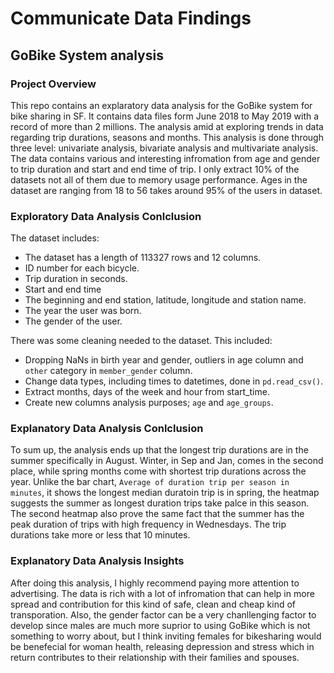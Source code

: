 # Communicate Data Findings

## GoBike System analysis

### Project Overview

This repo contains an explaratory data analysis for the GoBike system for bike sharing in SF. It contains data files form June 2018 to May 2019 with a record of more than 2 millions. The analysis amid at exploring trends in data regarding trip durations, seasons and months. This analysis is done through three level: univariate analysis, bivariate analysis and multivariate analysis. The data contains various and interesting infromation from age and gender to trip duration and start and end time of trip. I only extract 10% of the datasets not all of them due to memory usage performance. Ages in the dataset are ranging from 18 to 56 takes around 95% of the users in dataset.

### Exploratory Data Analysis Conlclusion

The dataset includes:

- The dataset has a length of 113327 rows and 12 columns.
- ID number for each bicycle.
- Trip duration in seconds.
- Start and end time
- The beginning and end station, latitude, longitude and station name.
- The year the user was born.
- The gender of the user.

There was some cleaning needed to the dataset. This included:

- Dropping NaNs in birth year and gender, outliers in age column and `other` category in `member_gender` column.
- Change data types, including times to datetimes, done in `pd.read_csv()`.
- Extract months, days of the week and hour from start_time.
- Create new columns analysis purposes; `age` and `age_groups`.

### Explanatory Data Analysis Conlclusion

To sum up, the analysis ends up that the longest trip durations are in the summer specifically in August. Winter, in Sep and Jan, comes in the second place, while spring months come with shortest trip durations across the year. Unlike the bar chart, `Average of duration trip per season in minutes`, it shows the longest median duratoin trip is in spring, the heatmap suggests the summer as longest duration trips take palce in this season. The second heatmap also prove the same fact that the summer has the peak duration of trips with high frequency in Wednesdays. The trip durations take more or less that 10 minutes.

### Explanatory Data Analysis Insights

After doing this analysis, I highly recommend paying more attention to advertising. The data is rich with a lot of infromation that can help in more spread and contribution for this kind of safe, clean and cheap kind of transporation. Also, the gender factor can be a very chanllenging factor to develop since males are much more suprior to using GoBike which is not something to worry about, but I think inviting females for bikesharing would be benefecial for woman health, releasing depression and stress which in return contributes to their relationship with their families and spouses.
